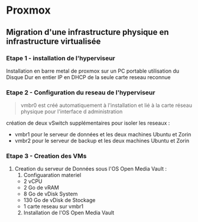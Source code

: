 # Proxmox

## Migration d'une infrastructure physique en infrastructure virtualisée

### Etape 1 - installation de l'hyperviseur
Installation en barre metal de proxmox sur un PC portable
utilisation du Disque Dur en entier
IP en DHCP de la seule carte reseau reconnue

### Etape 2 - Configuration du reseau de l'hyperviseur

> vmbr0 est créé automatiquement à l'installation et lié à la carte réseau physique pour l'interface d administration

création de deux vSwitch supplémentaires pour isoler les reseaux : 

- vmbr1 pour le serveur de données et les deux machines Ubuntu et Zorin
- vmbr2 pour le serveur de backup et les deux machines Ubuntu et Zorin

### Etape 3 - Creation des VMs

1. Creation du serveur de Données sous l'OS Open Media Vault :
    1. Configuaration materiel
    - 2 vCPU
    - 2 Go de vRAM
    - 8 Go de vDisk System
    - 130 Go de vDisk de Stockage
    - 1 carte reseau sur vmbr1
    2. Installation de l'OS Open Media Vault
   